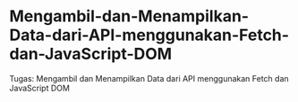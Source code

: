 # Mengambil-dan-Menampilkan-Data-dari-API-menggunakan-Fetch-dan-JavaScript-DOM
Tugas: Mengambil dan Menampilkan Data dari API menggunakan Fetch dan JavaScript DOM
